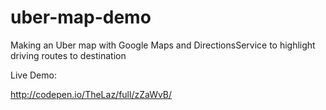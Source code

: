 # uber-map-demo
Making an Uber map with Google Maps and DirectionsService to highlight driving routes to destination

Live Demo:

http://codepen.io/TheLaz/full/zZaWvB/
